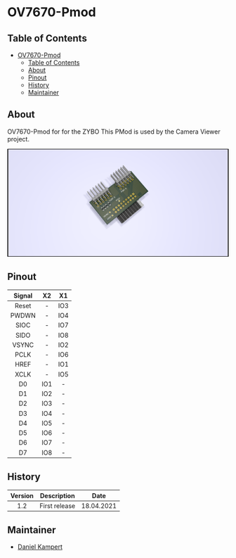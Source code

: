 # OV7670-Pmod

## Table of Contents

- [OV7670-Pmod](#ov7670-pmod)
  - [Table of Contents](#table-of-contents)
  - [About](#about)
  - [Pinout](#pinout)
  - [History](#history)
  - [Maintainer](#maintainer)

## About

OV7670-Pmod for for the ZYBO This PMod is used by the Camera Viewer project.

![Overview](OV7670_Pmod.png)

## Pinout

| **Signal**  | **X2**   | **X1**   |
|:-----------:|:--------:|:--------:|
| Reset       | -        | IO3      |
| PWDWN       | -        | IO4      |
| SIOC        | -        | IO7      |
| SIDO        | -        | IO8      |
| VSYNC       | -        | IO2      |
| PCLK        | -        | IO6      |
| HREF        | -        | IO1      |
| XCLK        | -        | IO5      |
| D0          | IO1      | -        |
| D1          | IO2      | -        |
| D2          | IO3      | -        |
| D3          | IO4      | -        |
| D4          | IO5      | -        |
| D5          | IO6      | -        |
| D6          | IO7      | -        |
| D7          | IO8      | -        |

## History

| **Version**  | **Description**                            | **Date**   |
|:------------:|:------------------------------------------:|:----------:|
| 1.2          | First release                     			| 18.04.2021 |

## Maintainer

- [Daniel Kampert](mailto:DanielKampert@kampis-elektroecke.de)
